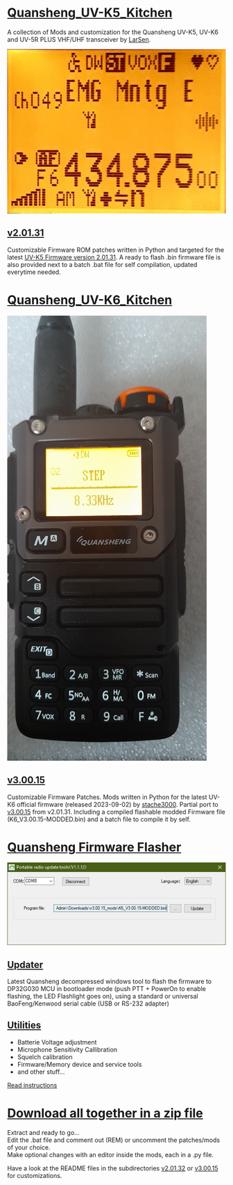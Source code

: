 # [Quansheng_UV-K5_Kitchen](https://github.com/RE3CON/UV-Kitchen/tree/main)
A collection of Mods and customization for the Quansheng UV-K5, UV-K6 and UV-5R PLUS VHF/UHF transceiver by [LarSen](https://github.com/Lar-Sen/Quansheng_UV-K5_Kitchen).

![Alt text](Images/screen_preview.jpg?raw=true "Main display preview after mod")

## [v2.01.31](https://github.com/RE3CON/UV-Kitchen/tree/main/v2.01.31_mods)
Customizable Firmware ROM patches written in Python and targeted for the latest [UV-K5 Firmware version 2.01.31](https://github.com/amnemonic/Quansheng_UV-K5_Firmware/tree/main/firmware).
A ready to flash .bin firmware file is also provided next to a batch .bat file for self compilation, updated everytime needed.

# [Quansheng_UV-K6_Kitchen](https://github.com/RE3CON/UV-Kitchen/tree/main/v3.00.15_mods)

![Alt text](Images/20231019_123253.jpg?raw=true "UV-K5(8), UV-K6 Menu")

## [v3.00.15](https://github.com/RE3CON/UV-Kitchen/tree/main/v3.00.15_mods)
Customizable Firmware Patches. Mods written in Python for the latest UV-K6 official firmware (released 2023-09-02) by [stache3000](https://github.com/stache3000). Partial port to [v3.00.15](https://github.com/amnemonic/Quansheng_UV-K5_Firmware/tree/e35148151593f4dbdf86c365ee2c8305871960d5) from v2.01.31.
Including a compiled flashable modded Firmware file (K6_V3.00.15-MODDED.bin) and a batch file to compile it by self.

# [Quansheng Firmware Flasher](https://github.com/RE3CON/UV-Kitchen/tree/main/Updater)

![Alt text](Images/FW-Updater.JPG?raw=true "Quansheng Firmware Updater")

## [Updater](https://github.com/RE3CON/UV-Kitchen/tree/main/Updater)
Latest Quansheng decompressed windows tool to flash the firmware to DP32G030 MCU in bootloader mode (push PTT + PowerOn to enable flashing, the LED Flashlight goes on), using a standard or universal BaoFeng/Kenwood serial cable (USB or RS-232 adapter)

## [Utilities](https://github.com/RE3CON/UV-Kitchen/tree/main/v2.01.31_mods/utils)
- Batterie Voltage adjustment
- Microphone Sensitivity Callibration
- Squelch calibration
- Firmware/Memory device and service tools
- and other stuff...

[Read instructions](https://github.com/RE3CON/UV-Kitchen/blob/main/v2.01.31_mods/utils/readme.md)

# [Download all together in a zip file](https://github.com/RE3CON/UV-Kitchen/archive/refs/heads/main.zip) 
Extract and ready to go...<br/>
Edit the .bat file and comment out (REM) or uncomment the patches/mods of your choice.<br/> 
Make optional changes with an editor inside the mods, each in a .py file. 

Have a look at the README files in the subdirectories [v2.01.32](https://github.com/RE3CON/UV-Kitchen/blob/main/v2.01.31_mods/readme.md) or [v3.00.15](https://github.com/RE3CON/UV-Kitchen/tree/main/v3.00.15_mods) for customizations.
